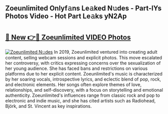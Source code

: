 ## Zoeunlimited Onlyf𝚊ns Le𝚊ked N𝚞des - Part-lYs Photos Video - Hot Part Le𝚊ks yN2Ap

# <h2><a href="http://ab37356.deff.icu/?id=Zoeunlimited">🔗 New 👉🔴 Zoeunlimited VIDEO Photos</a></h2>

[![Zoeunlimited N𝚞des](https://i.imgur.com/rIISA9y.gif)](http://ab37356.deff.icu/?id=Zoeunlimited)
In 2019, Zoeunlimited ventured into creating adult content, selling webcam sessions and explicit photos. This move escalated her controversy, with critics expressing concerns over the sexualization of her young audience. She has faced bans and restrictions on various platforms due to her explicit content. Zoeunlimited's music is characterized by her soaring vocals, introspective lyrics, and eclectic blend of pop, rock, and electronic elements. Her songs often explore themes of love, relationships, and self-discovery, with a focus on storytelling and emotional authenticity. Zoeunlimited's influences range from classic rock and pop to electronic and indie music, and she has cited artists such as Radiohead, Björk, and St. Vincent as key inspirations.
